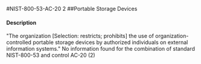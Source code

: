 #NIST-800-53-AC-20 2
##Portable Storage Devices
#### Description
"The organization [Selection: restricts; prohibits] the use of organization-controlled portable storage devices by authorized individuals on external information systems."
No information found for the combination of standard NIST-800-53 and control AC-20 (2)
